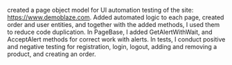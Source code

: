 created a page object model for UI automation testing of the site: https://www.demoblaze.com. 
Added automated logic to each page, created order and user entities, and together with the added methods, I used them to reduce code duplication. 
In PageBase, I added GetAlertWithWait, and AcceptAlert methods for correct work with alerts. 
In tests, I conduct positive and negative testing for registration, login, logout, adding and removing a product, and creating an order.
